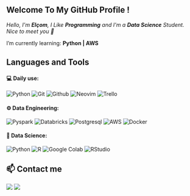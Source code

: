 ## Welcome To My GitHub Profile !

*Hello, I'm **Elçom**, I Like **Programming** and I'm a **Data Science** Student.*<br/>
*Nice to meet you 👋*

I’m currently learning: **Python | AWS**


## Languages and Tools

#### 💻 Daily use:
![Python](https://img.shields.io/badge/-Python-black?style=for-the-badge&logo=Python&logoColor=yellow)
![Git](https://img.shields.io/badge/-Git-black?style=for-the-badge&logo=Git)
![Github](https://img.shields.io/badge/-Github-black?style=for-the-badge&logo=Github)
![Neovim](https://img.shields.io/badge/-Neovim-black?style=for-the-badge&logo=Neovim)
![Trello](https://img.shields.io/badge/-Trello-black?style=for-the-badge&logo=Trello&logoColor=blue)


#### ⚙️ Data Engineering:
![Pyspark](https://img.shields.io/badge/-Pyspark-black?style=for-the-badge&logo=Apache-Spark)
![Databricks](https://img.shields.io/badge/-Databricks-black?style=for-the-badge&logo=Databricks)
![Postgresql](https://img.shields.io/badge/-Postgresql-black?style=for-the-badge&logo=Postgresql)
![AWS](https://img.shields.io/badge/-AWS-black?style=for-the-badge&logo=Amazon-AWS&logoColor=yellow)
![Docker](https://img.shields.io/badge/-Docker-black?style=for-the-badge&logo=Docker)


#### 🧪 Data Science:
![Python](https://img.shields.io/badge/-Python-black?style=for-the-badge&logo=Python&logoColor=yellow)
![R](https://img.shields.io/badge/-R-black?style=for-the-badge&logo=R)
![Google Colab](https://img.shields.io/badge/-Google_Colab-black?style=for-the-badge&logo=GoogleColab)
![RStudio](https://img.shields.io/badge/-RStudio-black?style=for-the-badge&logo=RStudio)


## 📫 Contact me
<a href="https://www.linkedin.com/in/elcom-junior/" target="_blank"><img src="https://img.shields.io/badge/-Linkedin-black?style=for-the-badge&logo=Linkedin&logoColor=blue" /></a>
<a href="mailto:elcomj31@gmail.com"><img src="https://img.shields.io/badge/-Gmail-black?style=for-the-badge&logo=Gmail" /></a>
